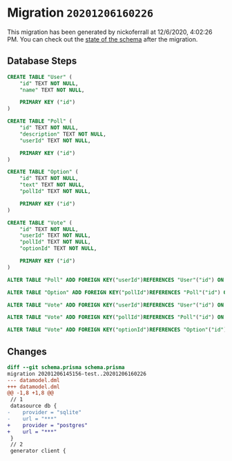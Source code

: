 # Migration `20201206160226`

This migration has been generated by nickoferrall at 12/6/2020, 4:02:26 PM.
You can check out the [state of the schema](./schema.prisma) after the migration.

## Database Steps

```sql
CREATE TABLE "User" (
    "id" TEXT NOT NULL,
    "name" TEXT NOT NULL,

    PRIMARY KEY ("id")
)

CREATE TABLE "Poll" (
    "id" TEXT NOT NULL,
    "description" TEXT NOT NULL,
    "userId" TEXT NOT NULL,

    PRIMARY KEY ("id")
)

CREATE TABLE "Option" (
    "id" TEXT NOT NULL,
    "text" TEXT NOT NULL,
    "pollId" TEXT NOT NULL,

    PRIMARY KEY ("id")
)

CREATE TABLE "Vote" (
    "id" TEXT NOT NULL,
    "userId" TEXT NOT NULL,
    "pollId" TEXT NOT NULL,
    "optionId" TEXT NOT NULL,

    PRIMARY KEY ("id")
)

ALTER TABLE "Poll" ADD FOREIGN KEY("userId")REFERENCES "User"("id") ON DELETE CASCADE ON UPDATE CASCADE

ALTER TABLE "Option" ADD FOREIGN KEY("pollId")REFERENCES "Poll"("id") ON DELETE CASCADE ON UPDATE CASCADE

ALTER TABLE "Vote" ADD FOREIGN KEY("userId")REFERENCES "User"("id") ON DELETE CASCADE ON UPDATE CASCADE

ALTER TABLE "Vote" ADD FOREIGN KEY("pollId")REFERENCES "Poll"("id") ON DELETE CASCADE ON UPDATE CASCADE

ALTER TABLE "Vote" ADD FOREIGN KEY("optionId")REFERENCES "Option"("id") ON DELETE CASCADE ON UPDATE CASCADE
```

## Changes

```diff
diff --git schema.prisma schema.prisma
migration 20201206145156-test..20201206160226
--- datamodel.dml
+++ datamodel.dml
@@ -1,8 +1,8 @@
 // 1
 datasource db {
-    provider = "sqlite"
-    url = "***"
+    provider = "postgres"
+    url = "***"
 }
 // 2
 generator client {
```



